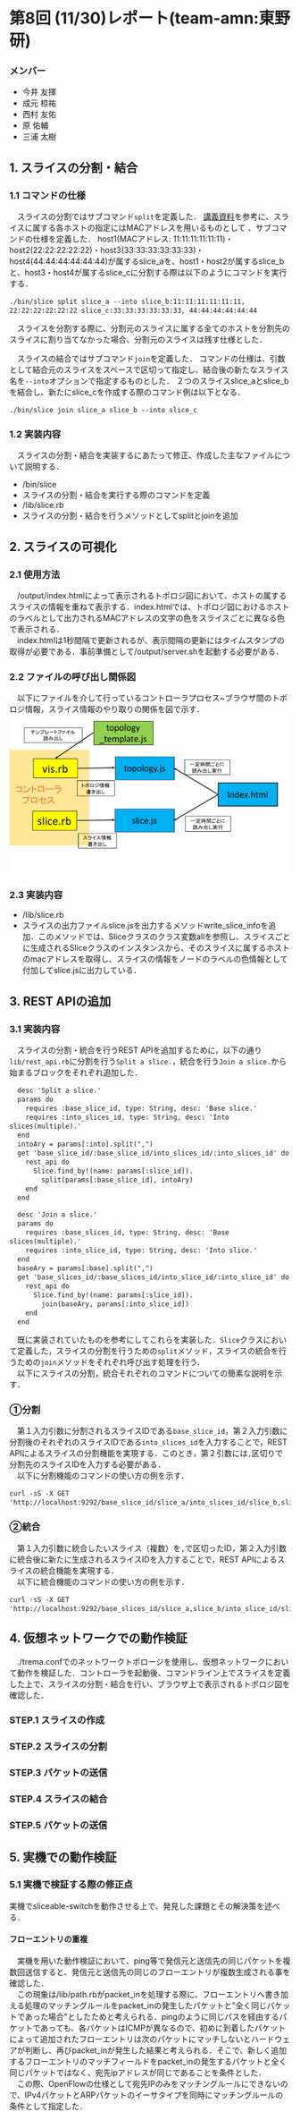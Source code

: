 # 第8回 (11/30)レポート(team-amn:東野研)
### メンバー
* 今井 友揮
* 成元 椋祐
* 西村 友佑
* 原 佑輔
* 三浦 太樹

## 1. スライスの分割・結合
### 1.1 コマンドの仕様
　スライスの分割ではサブコマンド`split`を定義した．
[講義資料](http://handai-trema.github.io/deck/week8/sliceable_switch.pdf)を参考に、スライスに属する各ホストの指定にはMACアドレスを用いるものとして
、サブコマンドの仕様を定義した．
host1(MACアドレス: 11:11:11:11:11:11)・host2(22:22:22:22:22)・host3(33:33:33:33:33:33)・host4(44:44:44:44:44:44)が属するslice_aを、host1・host2が属するslice_bと、host3・host4が属するslice_cに分割する際は以下のようにコマンドを実行する．
```
./bin/slice split slice_a --into slice_b:11:11:11:11:11:11, 22:22:22:22:22:22 slice_c:33:33:33:33:33:33, 44:44:44:44:44:44
```   
　スライスを分割する際に、分割元のスライスに属する全てのホストを分割先のスライスに割り当てなかった場合、分割元のスライスは残す仕様とした．

　スライスの結合ではサブコマンド`join`を定義した．
コマンドの仕様は、引数として結合元のスライスをスペースで区切って指定し、結合後の新たなスライス名を`--into`オプションで指定するものとした．
２つのスライスslice_aとslice_bを結合し、新たにslice_cを作成する際のコマンド例は以下となる．
```
./bin/slice join slice_a slice_b --into slice_c
```
### 1.2 実装内容
 　スライスの分割・結合を実装するにあたって修正、作成した主なファイルについて説明する．
* /bin/slice
 * スライスの分割・結合を実行する際のコマンドを定義
* /lib/slice.rb
 * スライスの分割・結合を行うメソッドとしてsplitとjoinを追加

## 2. スライスの可視化
### 2.1 使用方法
　/output/index.htmlによって表示されるトポロジ図において、ホストの属するスライスの情報を重ねて表示する．index.htmlでは、トポロジ図におけるホストのラベルとして出力されるMACアドレスの文字の色をスライスごとに異なる色で表示される．  
　index.htmlは1秒間隔で更新されるが、表示間隔の更新にはタイムスタンプの取得が必要である．事前準備として/output/server.shを起動する必要がある．

### 2.2 ファイルの呼び出し関係図
　以下にファイルを介して行っているコントローラプロセス~ブラウザ間のトポロジ情報，スライス情報のやり取りの関係を図で示す．
![関係図](./fileflow.png)

### 2.3 実装内容
* /lib/slice.rb
 * スライスの出力ファイルslice.jsを出力するメソッドwrite_slice_infoを追加．このメソッドでは、Sliceクラスのクラス変数allを参照し、スライスごとに生成されるSliceクラスのインスタンスから、そのスライスに属するホストのmacアドレスを取得し、スライスの情報をノードのラベルの色情報として付加してslice.jsに出力している．





## 3. REST APIの追加
### 3.1 実装内容
　スライスの分割・統合を行うREST APIを追加するために，以下の通り `lib/rest_api.rb`に分割を行う`Split a slice.`，統合を行う`Join a slice.`から始まるブロックをそれぞれ追加した．

 ```
   desc 'Split a slice.'
   params do
     requires :base_slice_id, type: String, desc: 'Base slice.'
     requires :into_slices_id, type: String, desc: 'Into slices(multiple).'
   end
   intoAry = params[:into].split(",")
   get 'base_slice_id/:base_slice_id/into_slices_id/:into_slices_id' do
     rest_api do
       Slice.find_by!(name: params[:slice_id]).
         split(params[:base_slice_id], intoAry)
     end
   end
 ```
 ```
   desc 'Join a slice.'
   params do
     requires :base_slices_id, type: String, desc: 'Base slices(multiple).'
     requires :into_slice_id, type: String, desc: 'Into slice.'
   end
   baseAry = params[:base].split(",")
   get 'base_slices_id/:base_slices_id/into_slice_id/:into_slice_id' do
     rest_api do
       Slice.find_by!(name: params[:slice_id]).
         join(baseAry, params[:into_slice_id])
     end
   end
 ```

　既に実装されていたものを参考にしてこれらを実装した．`Slice`クラスにおいて定義した，スライスの分割を行うための`split`メソッド，スライスの統合を行うための`join`メソッドをそれぞれ呼び出す処理を行う．  
　以下にスライスの分割，統合それぞれのコマンドについての簡素な説明を示す．

### ①分割
　第１入力引数に分割されるスライスIDである`base_slice_id`，第２入力引数に分割後のそれぞれのスライスIDである`into_slices_id`を入力することで，REST APIによるスライスの分割機能を実現する．このとき，第２引数には`,`区切りで分割先のスライスIDを入力する必要がある．  
　以下に分割機能のコマンドの使い方の例を示す．  
```
curl -sS -X GET 'http://localhost:9292/base_slice_id/slice_a/into_slices_id/slice_b,slice_c'
```

### ②統合
　第１入力引数に統合したいスライス（複数）を`,`で区切ったID，第２入力引数に統合後に新たに生成されるスライスIDを入力することで，REST APIによるスライスの統合機能を実現する．  
　以下に統合機能のコマンドの使い方の例を示す．  
```
curl -sS -X GET 'http://localhost:9292/base_slices_id/slice_a,slice_b/into_slice_id/slice_c'
```


## 4. 仮想ネットワークでの動作検証
　./trema.confでのネットワークトポロージを使用し、仮想ネットワークにおいて動作を検証した．コントローラを起動後、コマンドライン上でスライスを定義した上で、スライスの分割・結合を行い、ブラウザ上で表示されるトポロジ図を確認した．
### STEP.1 スライスの作成
### STEP.2 スライスの分割
### STEP.3 パケットの送信
### STEP.4 スライスの結合
### STEP.5 パケットの送信

## 5. 実機での動作検証
### 5.1 実機で検証する際の修正点
実機でsliceable-switchを動作させる上で、発見した課題とその解決策を述べる．
#### フローエントリの重複
　実機を用いた動作検証において、ping等で発信元と送信先の同じパケットを複数回送信すると、発信元と送信先の同じのフローエントリが複数生成される事を確認した．  
　この現象は/lib/path.rbがpacket_inを処理する際に、フローエントリへ書き加える処理のマッチングルールをpacket_inの発生したパケットと"全く同じパケットであった場合"としたためと考えられる．pingのように同じパスを経由するパケットであっても、各パケットはICMPが異なるので、初めに到着したパケットによって追加されたフローエントリは次のパケットにマッチしないとハードウェアが判断し、再びpacket_inが発生した結果と考えられる．そこで、新しく追加するフローエントリのマッチフィールドをpacket_inの発生するパケットと全く同じパケットではなく、宛先ipアドレスが同じであることを条件とした．  
　この際、OpenFlowの仕様として宛先IPのみをマッチングルールにできないので、IPv4パケットとARPパケットのイーサタイプを同時にマッチングルールの条件として指定した．
